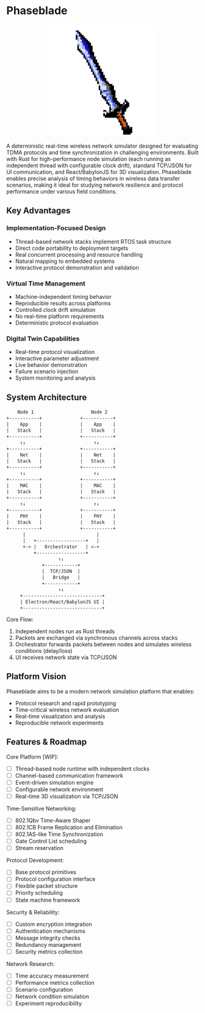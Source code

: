 # Phaseblade

<p align="center"><img src="./phaseblade.png" alt="Phaseblade Logo"></p>

A deterministic real-time wireless network simulator designed for evaluating TDMA protocols and time synchronization in challenging environments. Built with Rust for high-performance node simulation (each running as independent thread with configurable clock drift), standard TCP/JSON for UI communication, and React/BabylonJS for 3D visualization. Phaseblade enables precise analysis of timing behaviors in wireless data transfer scenarios, making it ideal for studying network resilience and protocol performance under various field conditions.

## Key Advantages

### Implementation-Focused Design

- Thread-based network stacks implement RTOS task structure
- Direct code portability to deployment targets
- Real concurrent processing and resource handling
- Natural mapping to embedded systems
- Interactive protocol demonstration and validation

### Virtual Time Management

- Machine-independent timing behavior
- Reproducible results across platforms
- Controlled clock drift simulation
- No real-time platform requirements
- Deterministic protocol evaluation

### Digital Twin Capabilities

- Real-time protocol visualization
- Interactive parameter adjustment
- Live behavior demonstration
- Failure scenario injection
- System monitoring and analysis

## System Architecture

```
    Node 1                     Node 2
+-----------+              +-----------+
|    App    |              |    App    |
|   Stack   |              |   Stack   |
+-----------+              +-----------+
     ↑↓                         ↑↓
+-----------+              +-----------+
|    Net    |              |    Net    |
|   Stack   |              |   Stack   |
+-----------+              +-----------+
     ↑↓                         ↑↓
+-----------+              +-----------+
|    MAC    |              |    MAC    |
|   Stack   |              |   Stack   |
+-----------+              +-----------+
     ↑↓                         ↑↓
+-----------+              +-----------+
|    PHY    |              |    PHY    |
|   Stack   |              |   Stack   |
+-----------+              +-----------+
      |                          |
      |   +------------------+   |
      +-> |   Orchestrator   | <-+
          +------------------+
                   ↑↓
             +------------+
             |  TCP/JSON  |
             |   Bridge   |
             +------------+
                   ↑↓
     +-----------------------------+
     | Electron/React/BabylonJS UI |
     +-----------------------------+
```

Core Flow:

1. Independent nodes run as Rust threads
2. Packets are exchanged via synchronous channels across stacks
3. Orchestrator forwards packets between nodes and simulates wireless conditions (delay/loss)
4. UI receives network state via TCP/JSON

## Platform Vision

Phaseblade aims to be a modern network simulation platform that enables:

- Protocol research and rapid prototyping
- Time-critical wireless network evaluation
- Real-time visualization and analysis
- Reproducible network experiments

## Features & Roadmap

Core Platform [WIP]:

- [ ] Thread-based node runtime with independent clocks
- [ ] Channel-based communication framework
- [ ] Event-driven simulation engine
- [ ] Configurable network environment
- [ ] Real-time 3D visualization via TCP/JSON

Time-Sensitive Networking:

- [ ] 802.1Qbv Time-Aware Shaper
- [ ] 802.1CB Frame Replication and Elimination
- [ ] 802.1AS-like Time Synchronization
- [ ] Gate Control List scheduling
- [ ] Stream reservation

Protocol Development:

- [ ] Base protocol primitives
- [ ] Protocol configuration interface
- [ ] Flexible packet structure
- [ ] Priority scheduling
- [ ] State machine framework

Security & Reliability:

- [ ] Custom encryption integration
- [ ] Authentication mechanisms
- [ ] Message integrity checks
- [ ] Redundancy management
- [ ] Security metrics collection

Network Research:

- [ ] Time accuracy measurement
- [ ] Performance metrics collection
- [ ] Scenario configuration
- [ ] Network condition simulation
- [ ] Experiment reproducibility

```

```
